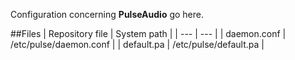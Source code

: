 Configuration concerning **PulseAudio** go here.

##Files
| Repository file | System path |
| --- | --- |
| daemon.conf | /etc/pulse/daemon.conf |
| default.pa | /etc/pulse/default.pa |